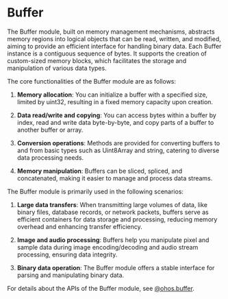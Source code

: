 # Buffer

The Buffer module, built on memory management mechanisms, abstracts memory regions into logical objects that can be read, written, and modified, aiming to provide an efficient interface for handling binary data. Each Buffer instance is a contiguous sequence of bytes. It supports the creation of custom-sized memory blocks, which facilitates the storage and manipulation of various data types.

The core functionalities of the Buffer module are as follows:

1. **Memory allocation**: You can initialize a buffer with a specified size, limited by uint32, resulting in a fixed memory capacity upon creation.

2. **Data read/write and copying**: You can access bytes within a buffer by index, read and write data byte-by-byte, and copy parts of a buffer to another buffer or array.

3. **Conversion operations**: Methods are provided for converting buffers to and from basic types such as Uint8Array and string, catering to diverse data processing needs.

4. **Memory manipulation**: Buffers can be sliced, spliced, and concatenated, making it easier to manage and process data streams.

The Buffer module is primarily used in the following scenarios:

1. **Large data transfers**: When transmitting large volumes of data, like binary files, database records, or network packets, buffers serve as efficient containers for data storage and processing, reducing memory overhead and enhancing transfer efficiency.

2. **Image and audio processing**: Buffers help you manipulate pixel and sample data during image encoding/decoding and audio stream processing, ensuring data integrity.

3. **Binary data operation**: The Buffer module offers a stable interface for parsing and manipulating binary data.

For details about the APIs of the Buffer module, see [@ohos.buffer](../reference/apis-arkts/js-apis-buffer.md).
